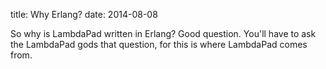 title: Why Erlang?
date: 2014-08-08

So why is LambdaPad written in Erlang? Good question. You'll have to ask the
LambdaPad gods that question, for this is where LambdaPad comes from.
